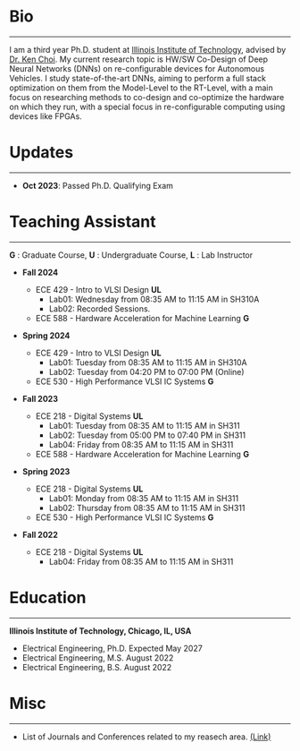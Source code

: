 # Bio
* * *
I am a third year Ph.D. student at [Illinois Institute of Technology](https://www.iit.edu/), advised by [Dr. Ken Choi](http://www.ece.iit.edu/~vlsida/people.html). My current research topic is HW/SW Co-Design of Deep Neural Networks (DNNs) on re-configurable devices for Autonomous Vehicles. I study state-of-the-art DNNs, aiming to perform a full stack optimization on them from the Model-Level to the RT-Level, with a main focus on researching methods to co-design and co-optimize the hardware on which they run, with a special focus in re-configurable computing using devices like FPGAs.

# Updates
* * *
* **Oct 2023**: Passed Ph.D. Qualifying Exam

# Teaching Assistant
* * *
**G** : Graduate Course, **U** : Undergraduate Course, **L** : Lab Instructor

* **Fall 2024**
    - ECE 429 - Intro to VLSI Design **UL**
      - Lab01: Wednesday from 08:35 AM to 11:15 AM in SH310A
      - Lab02: Recorded Sessions. 
    - ECE 588 - Hardware Acceleration for Machine Learning **G**
    
* **Spring 2024**
    - ECE 429 - Intro to VLSI Design **UL**
      - Lab01: Tuesday from 08:35 AM to 11:15 AM in SH310A
      - Lab02: Tuesday from 04:20 PM to 07:00 PM (Online)
    - ECE 530 - High Performance VLSI IC Systems **G**
      
* **Fall 2023**
    - ECE 218 - Digital Systems **UL**
      - Lab01: Tuesday from 08:35 AM to 11:15 AM in SH311
      - Lab02: Tuesday from 05:00 PM to 07:40 PM in SH311
      - Lab04: Friday from 08:35 AM to 11:15 AM in SH311
    - ECE 588 - Hardware Acceleration for Machine Learning **G**
 
* **Spring 2023**
    - ECE 218 - Digital Systems **UL**
      - Lab01: Monday from 08:35 AM to 11:15 AM in SH311
      - Lab02: Thursday from 08:35 AM to 11:15 AM in SH311
    - ECE 530 - High Performance VLSI IC Systems **G**
 
* **Fall 2022**
    - ECE 218 - Digital Systems **UL**
      - Lab04: Friday from 08:35 AM to 11:15 AM in SH311

# Education
* * *
**Illinois Institute of Technology, Chicago, IL, USA**

* Electrical Engineering, Ph.D. Expected May 2027
* Electrical Engineering, M.S. August 2022
* Electrical Engineering, B.S. August 2022

# Misc 
* * *
* List of Journals and Conferences related to my reasech area. [(Link)](./journals-and-conferences.md)
